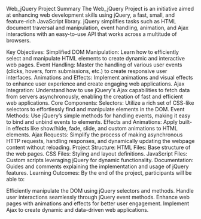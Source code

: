 
Web_jQuery Project Summary
The Web_jQuery Project is an initiative aimed at enhancing web development skills using jQuery, a fast, small, and feature-rich JavaScript library. jQuery simplifies tasks such as HTML document traversal and manipulation, event handling, animation, and Ajax interactions with an easy-to-use API that works across a multitude of browsers.

Key Objectives:
Simplified DOM Manipulation: Learn how to efficiently select and manipulate HTML elements to create dynamic and interactive web pages.
Event Handling: Master the handling of various user events (clicks, hovers, form submissions, etc.) to create responsive user interfaces.
Animations and Effects: Implement animations and visual effects to enhance user experience and create engaging web applications.
Ajax Integration: Understand how to use jQuery's Ajax capabilities to fetch data from servers asynchronously, enabling the creation of fast and efficient web applications.
Core Components:
Selectors: Utilize a rich set of CSS-like selectors to effortlessly find and manipulate elements in the DOM.
Event Methods: Use jQuery’s simple methods for handling events, making it easy to bind and unbind events to elements.
Effects and Animations: Apply built-in effects like show/hide, fade, slide, and custom animations to HTML elements.
Ajax Requests: Simplify the process of making asynchronous HTTP requests, handling responses, and dynamically updating the webpage content without reloading.
Project Structure:
HTML Files: Base structure of the web pages.
CSS Files: Styling and layout definitions.
JavaScript Files: Custom scripts leveraging jQuery for dynamic functionality.
Documentation: Guides and comments explaining the implementation and usage of jQuery features.
Learning Outcomes:
By the end of the project, participants will be able to:

Efficiently manipulate the DOM using jQuery selectors and methods.
Handle user interactions seamlessly through jQuery event methods.
Enhance web pages with animations and effects for better user engagement.
Implement Ajax to create dynamic and data-driven web applications.

